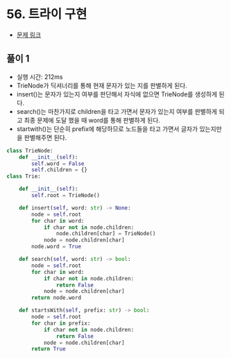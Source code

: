 # 56. 트라이 구현

- [문제 링크](https://leetcode.com/problems/implement-trie-prefix-tree/submissions/)

## 풀이 1

- 실행 시간: 212ms
- TrieNode가 딕셔너리를 통해 현재 문자가 있는 지를 판별하게 된다.
- insert()는 문자가 있는지 여부를 판단해서 자식에 없으면 TrieNode를 생성하게 된다.
- search()는 마찬가지로 children을 타고 가면서 문자가 있는지 여부를 판별하게 되고 최종 문제에 도달 했을 때 word를 통해 판별하게 된다.
- startwith()는 단순히 prefix에 해당하므로 노드들을 타고 가면서 글자가 있는지만을 판별해주면 된다.

```python
class TrieNode:
    def __init__(self):
        self.word = False
        self.children = {}
class Trie:

    def __init__(self):
        self.root = TrieNode()

    def insert(self, word: str) -> None:
        node = self.root
        for char in word:
            if char not in node.children:
                node.children[char] = TrieNode()
            node = node.children[char]
        node.word = True

    def search(self, word: str) -> bool:
        node = self.root
        for char in word:
            if char not in node.children:
                return False
            node = node.children[char]
        return node.word

    def startsWith(self, prefix: str) -> bool:
        node = self.root
        for char in prefix:
            if char not in node.children:
                return False
            node = node.children[char]
        return True
```